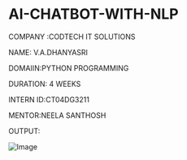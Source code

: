 # AI-CHATBOT-WITH-NLP

COMPANY :CODTECH IT SOLUTIONS

NAME: V.A.DHANYASRI

DOMAIIN:PYTHON PROGRAMMING

DURATION: 4 WEEKS

INTERN ID:CT04DG3211

MENTOR:NEELA SANTHOSH

OUTPUT:

![Image](https://github.com/user-attachments/assets/c6c1328d-fa4c-41b6-a511-19e3bdecfbd4)
